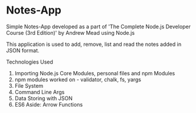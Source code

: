 # Notes-App
Simple Notes-App developed as a part of 'The Complete Node.js Developer Course (3rd Edition)' by Andrew Mead using Node.js

This application is used to add, remove, list and read the notes added in JSON format.


Technologies Used

1. Importing Node.js Core Modules, personal files and npm Modules
2. npm modules worked on - validator, chalk, fs, yargs
3. File System
4. Command Line Args
5. Data Storing with JSON
6. ES6 Aside: Arrow Functions
